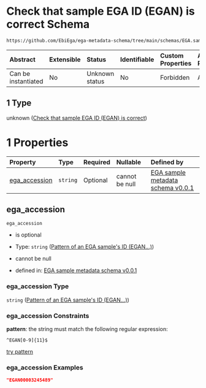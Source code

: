 # Check that sample EGA ID (EGAN) is correct Schema

```txt
https://github.com/EbiEga/ega-metadata-schema/tree/main/schemas/EGA.sample.json#/properties/object_id/allOf/1
```



| Abstract            | Extensible | Status         | Identifiable | Custom Properties | Additional Properties | Access Restrictions | Defined In                                                        |
| :------------------ | :--------- | :------------- | :----------- | :---------------- | :-------------------- | :------------------ | :---------------------------------------------------------------- |
| Can be instantiated | No         | Unknown status | No           | Forbidden         | Allowed               | none                | [EGA.sample.json*](../out/EGA.sample.json "open original schema") |

## 1 Type

unknown ([Check that sample EGA ID (EGAN) is correct](ega-4-properties-objects-ids-block-allof-check-that-sample-ega-id-egan-is-correct.md))

# 1 Properties

| Property                        | Type     | Required | Nullable       | Defined by                                                                                                                                                                                                                           |
| :------------------------------ | :------- | :------- | :------------- | :----------------------------------------------------------------------------------------------------------------------------------------------------------------------------------------------------------------------------------- |
| [ega_accession](#ega_accession) | `string` | Optional | cannot be null | [EGA sample metadata schema v0.0.1](ega-2-definitions-pattern-of-an-ega-samples-id-egan.md "https://github.com/EbiEga/ega-metadata-schema/tree/main/schemas/EGA.sample.json#/properties/object_id/allOf/1/properties/ega_accession") |

## ega_accession



`ega_accession`

*   is optional

*   Type: `string` ([Pattern of an EGA sample's ID (EGAN...)](ega-2-definitions-pattern-of-an-ega-samples-id-egan.md))

*   cannot be null

*   defined in: [EGA sample metadata schema v0.0.1](ega-2-definitions-pattern-of-an-ega-samples-id-egan.md "https://github.com/EbiEga/ega-metadata-schema/tree/main/schemas/EGA.sample.json#/properties/object_id/allOf/1/properties/ega_accession")

### ega_accession Type

`string` ([Pattern of an EGA sample's ID (EGAN...)](ega-2-definitions-pattern-of-an-ega-samples-id-egan.md))

### ega_accession Constraints

**pattern**: the string must match the following regular expression: 

```regexp
^EGAN[0-9]{11}$
```

[try pattern](https://regexr.com/?expression=%5EEGAN%5B0-9%5D%7B11%7D%24 "try regular expression with regexr.com")

### ega_accession Examples

```json
"EGAN00003245489"
```
